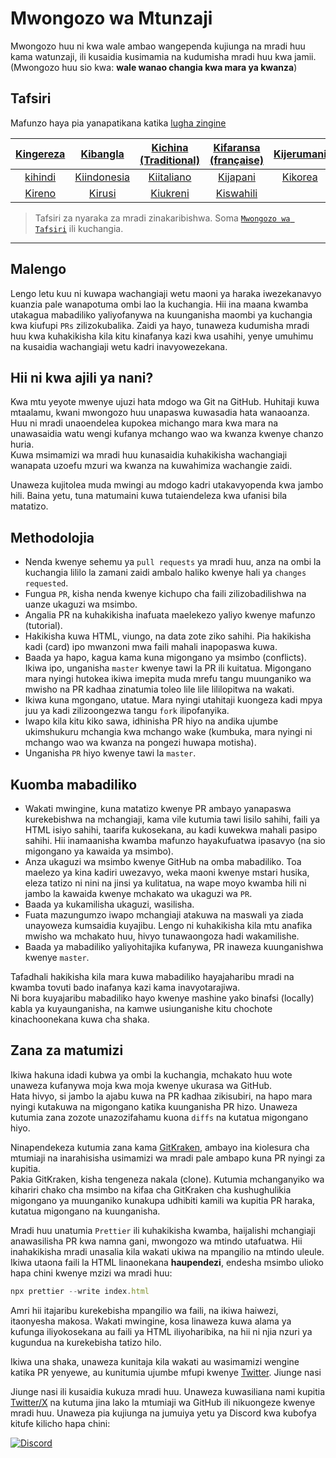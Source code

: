# Mwongozo wa Mtunzaji

Mwongozo huu ni kwa wale ambao wangependa kujiunga na mradi huu kama watunzaji, 
ili kusaidia kusimamia na kudumisha mradi huu kwa jamii. (Mwongozo huu sio kwa: **wale wanao changia kwa mara ya kwanza**)
## Tafsiri

Mafunzo haya pia yanapatikana katika [lugha zingine](translations/README.md)

| [Kingereza](maintainer_guide.md)   | [Kibangla](translations/maintainer_guide/maintainer_guide.ben.md) | [Kichina (Traditional)](/translations/maintainer_guide/maintainer_guide.zho-tc.md) | [Kifaransa (française)](translations/maintainer_guide/maintainer_guide.fra.md) | [Kijerumani](translations/maintainer_guide/maintainer_guide.ger.md) |
| :---: | :---: | :---: | :---: | :---: |
[kihindi](translations/maintainer_guide/maintainer_guide.hin.md) | [Kiindonesia](translations/maintainer_guide/maintainer_guide.ind.md) | [Kiitaliano](translations/maintainer_guide/maintainer_guide.ita.md) | [Kijapani](translations/maintainer_guide/maintainer_guide.jpn.md) | [Kikorea](translations/maintainer_guide/maintainer_guide.kor.md) | 
[Kireno](translations/maintainer_guide/maintainer_guide.por.md) | [Kirusi](translations/maintainer_guide/maintainer_guide.rus.md) | [Kiukreni](/translations/maintainer_guide/maintainer_guide.ukr.md) | [Kiswahili](translations/maintainer_guide/maintainer_guide.swa.md) |

> Tafsiri za nyaraka za mradi zinakaribishwa. Soma [`Mwongozo wa Tafsiri`](translations/README.md) ili kuchangia.

---

## Malengo

Lengo letu kuu ni kuwapa wachangiaji wetu maoni ya haraka iwezekanavyo kuanzia pale wanapotuma ombi lao la kuchangia. Hii ina maana kwamba utakagua mabadiliko yaliyofanywa na kuunganisha maombi ya kuchangia kwa kiufupi `PRs` zilizokubalika. 
Zaidi ya hayo, tunaweza kudumisha mradi huu kwa kuhakikisha kila kitu kinafanya kazi kwa usahihi, yenye umuhimu na kusaidia wachangiaji wetu kadri inavyowezekana.

## Hii ni kwa ajili ya nani?

Kwa mtu yeyote mwenye ujuzi hata mdogo wa Git na GitHub. Huhitaji kuwa mtaalamu, kwani mwongozo huu unapaswa kuwasadia hata wanaoanza.  
Huu ni mradi unaoendelea kupokea michango mara kwa mara na unawasaidia watu wengi kufanya mchango wao wa kwanza kwenye chanzo huria.  
Kuwa msimamizi wa mradi huu kunasaidia kuhakikisha wachangiaji wanapata uzoefu mzuri wa kwanza na kuwahimiza wachangie zaidi.

Unaweza kujitolea muda mwingi au mdogo kadri utakavyopenda kwa jambo hili. Baina yetu, tuna matumaini kuwa tutaiendeleza kwa ufanisi bila matatizo.

## Methodolojia

- Nenda kwenye sehemu ya `pull requests` ya mradi huu, anza na ombi la kuchangia lililo la zamani zaidi ambalo haliko kwenye hali ya `changes requested`.
- Fungua `PR`, kisha nenda kwenye kichupo cha faili zilizobadilishwa na uanze ukaguzi wa msimbo.
- Angalia PR na kuhakikisha inafuata maelekezo yaliyo kwenye mafunzo (tutorial).
- Hakikisha kuwa HTML, viungo, na data zote ziko sahihi. Pia hakikisha kadi (card) ipo mwanzoni mwa faili mahali inapopaswa kuwa.
- Baada ya hapo, kagua kama kuna migongano ya msimbo (conflicts). Ikiwa ipo, unganisha `master` kwenye tawi la PR ili kuitatua. Migongano mara nyingi hutokea ikiwa imepita muda mrefu tangu muunganiko wa mwisho na PR kadhaa zinatumia toleo lile lile lililopitwa na wakati.
- Ikiwa kuna mgongano, utatue. Mara nyingi utahitaji kuongeza kadi mpya juu ya kadi zilizoongezwa tangu `fork` ilipofanyika.
- Iwapo kila kitu kiko sawa, idhinisha PR hiyo na andika ujumbe ukimshukuru mchangia kwa mchango wake (kumbuka, mara nyingi ni mchango wao wa kwanza na pongezi huwapa motisha).
- Unganisha `PR` hiyo kwenye tawi la `master`.

## Kuomba mabadiliko

- Wakati mwingine, kuna matatizo kwenye PR ambayo yanapaswa kurekebishwa na mchangiaji, kama vile kutumia tawi lisilo sahihi, faili ya HTML isiyo sahihi, taarifa kukosekana, au kadi kuwekwa mahali pasipo sahihi. Hii inamaanisha kwamba mafunzo hayakufuatwa ipasavyo (na sio migongano ya kawaida ya msimbo).
- Anza ukaguzi wa msimbo kwenye GitHub na omba mabadiliko. Toa maelezo ya kina kadiri uwezavyo, weka maoni kwenye mstari husika, eleza tatizo ni nini na jinsi ya kulitatua, na wape moyo kwamba hili ni jambo la kawaida kwenye mchakato wa ukaguzi wa `PR`.
- Baada ya kukamilisha ukaguzi, wasilisha.
- Fuata mazungumzo iwapo mchangiaji atakuwa na maswali ya ziada unayoweza kumsaidia kuyajibu. Lengo ni kuhakikisha kila mtu anafika mwisho wa mchakato huu, hivyo tunawaongoza hadi wakamilishe.
- Baada ya mabadiliko yaliyohitajika kufanywa, PR inaweza kuunganishwa kwenye `master`.

Tafadhali hakikisha kila mara kuwa mabadiliko hayajaharibu mradi na kwamba tovuti bado inafanya kazi kama inavyotarajiwa.  
Ni bora kuyajaribu mabadiliko hayo kwenye mashine yako binafsi (locally) kabla ya kuyaunganisha, na kamwe usiunganishe kitu chochote kinachoonekana kuwa cha shaka.

## Zana za matumizi

Ikiwa hakuna idadi kubwa ya ombi la kuchangia, mchakato huu wote unaweza kufanywa moja kwa moja kwenye ukurasa wa GitHub.  
Hata hivyo, si jambo la ajabu kuwa na PR kadhaa zikisubiri, na hapo mara nyingi kutakuwa na migongano katika kuunganisha PR hizo. Unaweza kutumia zana zozote unazozifahamu kuona `diffs` na kutatua migongano hiyo.  

Ninapendekeza kutumia zana kama [GitKraken](https://www.gitkraken.com/download), ambayo ina kiolesura cha mtumiaji na inarahisisha usimamizi wa mradi pale ambapo kuna PR nyingi za kupitia.  
Pakia GitKraken, kisha tengeneza nakala (clone). Kutumia mchanganyiko wa kihariri chako cha msimbo na kifaa cha GitKraken cha kushughulikia migongano ya muunganiko kunakupa udhibiti kamili wa kupitia PR haraka, kutatua migongano na kuunganisha.

Mradi huu unatumia `Prettier` ili kuhakikisha kwamba, haijalishi mchangiaji anawasilisha PR kwa namna gani, mwongozo wa mtindo utafuatwa. Hii inahakikisha mradi unasalia kila wakati ukiwa na mpangilio na mtindo uleule.  
Ikiwa utaona faili la HTML linaonekana **haupendezi**, endesha msimbo ulioko hapa chini kwenye mzizi wa mradi huu:

```js
npx prettier --write index.html
```

Amri hii itajaribu kurekebisha mpangilio wa faili, na ikiwa haiwezi, itaonyesha makosa. Wakati mwingine, kosa linaweza kuwa alama ya kufunga iliyokosekana au faili ya HTML iliyoharibika, na hii ni njia nzuri ya kugundua na kurekebisha tatizo hilo.

Ikiwa una shaka, unaweza kunitaja kila wakati au wasimamizi wengine katika PR yenyewe, au kunitumia ujumbe mfupi kwenye [Twitter](https://twitter.com/Syknapse).
Jiunge nasi

Jiunge nasi ili kusaidia kukuza mradi huu. Unaweza kuwasiliana nami kupitia [Twitter/X](https://twitter.com/Syknapse) na kutuma jina lako la mtumiaji wa GitHub ili nikuongeze kwenye mradi huu.
Unaweza pia kujiunga na jumuiya yetu ya Discord kwa kubofya kitufe kilicho hapa chini:

[![Discord](https://badgen.net/discord/online-members/tWkvS4ueVF?label=Join%20Our%20Discord%20Server&icon=discord)](https://discord.gg/tWkvS4ueVF 'Jiunge na seva yetu ya Discord!')
